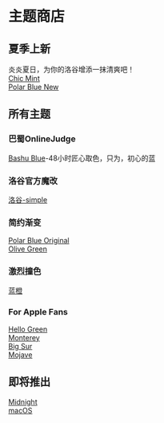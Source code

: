 # 主题商店
## 夏季上新
炎炎夏日，为你的洛谷增添一抹清爽吧！  
[Chic Mint](https://www.luogu.com.cn/theme/design/46269)    
[Polar Blue New](https://www.luogu.com.cn/theme/design/44482)  

## 所有主题
### 巴蜀OnlineJudge
[Bashu Blue](https://www.luogu.com.cn/theme/design/46334)-48小时匠心取色，只为，初心的蓝
### 洛谷官方魔改
[洛谷-simple](https://www.luogu.com.cn/theme/design/46302)    
### 简约渐变
[Polar Blue Original](https://www.luogu.com.cn/theme/design/46365)  
[Olive Green](https://www.luogu.com.cn/theme/design/44528)  
### 激烈撞色
[蓝橙](https://www.luogu.com.cn/theme/design/46406)  
### For Apple Fans
[Hello Green](https://www.luogu.com.cn/theme/design/44529)  
[Monterey](https://www.luogu.com.cn/theme/design/44680)  
[Big Sur](https://www.luogu.com.cn/theme/design/46335)  
[Mojave](https://www.luogu.com.cn/theme/design/44403)   
## 即将推出
[Midnight](https://www.luogu.com.cn/theme/design/46274)  
[macOS](https://www.luogu.com.cn/theme/design/46336)  
